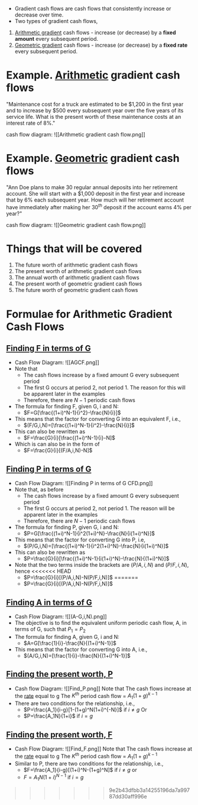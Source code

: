 - Gradient cash flows are cash flows that consistently increase or decrease over time.
- Two types of gradient cash flows,
1. <u>Arithmetic gradient</u> cash flows - increase (or decrease) by a **fixed amount** every subsequent period.
2. <u>Geometric gradient</u> cash flows - increase (or decrease) by a **fixed rate** every subsequent period.
# Example. <u>Arithmetic</u> gradient cash flows
"Maintenance cost for a truck are estimated to be \$1,200 in the first year and to increase by \$500 every subsequent year over the five years of its service life. What is the present worth of these maintenance costs at an interest rate of 8%."

cash flow diagram:
![[Arithmetic gradient cash flow.png]]
# Example. <u>Geometric</u> gradient cash flows
"Ann Doe plans to make 30 regular annual deposits into her retirement account. She will start with a \$1,000 deposit in the first year and increase that by 6% each subsequent year. How much will her retirement account have immediately after making her $30^{th}$ deposit if the account earns 4% per year?"

cash flow diagram:
![[Geometric gradient cash flow.png]]
# Things that will be covered
1. The future worth of arithmetic gradient cash flows
2. The present worth of arithmetic gradient cash flows
3. The annual worth of arithmetic gradient cash flows
4. The present worth of geometric gradient cash flows
5. The future worth of geometric gradient cash flows

# Formulae for Arithmetic Gradient Cash Flows
## <u>Finding F in terms of G</u>
- Cash Flow Diagram:
![[AGCF.png]]
- Note that
	- The cash flows increase by a fixed amount G every subsequent period
	- The first G occurs at period 2, not period 1. The reason for this will be apparent later in the examples
	- Therefore, there are $N-1$ periodic cash flows
- The formula for finding F, given G, i and N:
	- $F=G[\frac{(1+i)^N-1}{i^2}-\frac{N}{i}]$
- This means that the factor for converting G into an equivalent F, i.e.,
	- $(F/G,i,N)=[\frac{(1+i)^N-1}{i^2}-\frac{N}{i}]$
- This can also be rewritten as
	- $F=\frac{G}{i}[\frac{(1+i)^N-1}{i}-N]$
- Which is can also be in the form of
	- $F=\frac{G}{i}[(F/A,i,N)-N]$

## <u>Finding P in terms of G</u>
- Cash Flow Diagram:
![[Finding P in terms of G CFD.png]]
- Note that, as before
	- The cash flows increase by a fixed amount G every subsequent period
	- The first G occurs at period 2, not period 1. The reason will be apparent later in the examples
	- Therefore, there are $N-1$ periodic cash flows
- The formula for finding P, given G, i and N:
	- $P=G[\frac{(1+i)^N-1}{i^2(1+i)^N}-\frac{N}{i(1+i)^N}]$
- This means that the factor for converting G into P, i.e,
	- $(P/G,i,N)=[\frac{(1+i)^N-1}{i^2(1+i)^N}-\frac{N}{i(1+i)^N}]$
- This can also be rewritten as
	- $P=\frac{G}{i}[\frac{(1+i)^N-1}{i(1+i)^N}-\frac{N}{(1+i)^N}]$
- Note that the two terms inside the brackets are $(P/A,i,N)$ and $(P/F,i,N)$, hence
<<<<<<< HEAD
	- $P=\frac{G}{i}[(P/A,i,N)-N(P/F,i,N)]$
=======
	- $P=\frac{G}{i}[(P/A,i,N)-N(P/F,i,N)]$

## <u>Finding A in terms of G</u>
- Cash Flow Diagram:
 ![[(A-G,i,N).png]]
 - The objective is to find the equivalent uniform periodic cash flow, A, in terms of G, such that $P_1=P_2$
 - The formula for finding A, given G, i and N:
	 - $A=G[\frac{1}{i}-\frac{N}{(1+i)^N-1}]$
- This means that the factor for converting G into A, i.e.,
	- $(A/G,i,N)=[\frac{1}{i}-\frac{N}{(1+i)^N-1}]$

## <u>Finding the present worth, P</u>
- Cash flow Diagram:
 ![[Find_P.png]]
 Note that
	 The cash flows increase at the <u>rate</u> equal to g
	 The $K^{th}$ period cash flow = $A_1(1+g)^{k-1}$
- There are two conditions for the relationship, i.e.,
	- $P=\frac{A_1}{i-g}[1-(1+g)^N(1+i)^{-N}]$ if $i\ne g$
	Or
	- $P=\frac{A_1N}{1+i}$ if $i=g$

## <u>Finding the present worth, F</u>
- Cash Flow Diagram:
![[Find_F.png]]
Note that
	The cash flows increase at the <u>rate</u> equal to g
	 The $K^{th}$ period cash flow = $A_1(1+g)^{k-1}$
- Similar to P, there are two conditions for the relationship, i.e.,
	- $F=\frac{A_1}{i-g}[(1+i)^N-(1+g)^N]$ if $i\ne g$
	or
	- $F=A_1N(1+i)^{N-1}$ if $i=g$
>>>>>>> 9e2b43dfbb3a14255196da7a99787dd30aff996e
